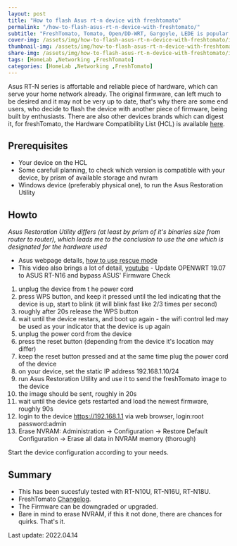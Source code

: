 ```yaml
---
layout: post
title: "How to flash Asus rt-n device with freshtomato"
permalink: "/how-to-flash-asus-rt-n-device-with-freshtomato/"
subtitle: "FreshTomato, Tomato, Open/DD-WRT, Gargoyle, LEDE is popular alternative for SOHO"
cover-img: /assets/img/how-to-flash-asus-rt-n-device-with-freshtomato/img-cover.jpg
thumbnail-img: /assets/img/how-to-flash-asus-rt-n-device-with-freshtomato/img-thumb.jpg
share-img: /assets/img/how-to-flash-asus-rt-n-device-with-freshtomato/img-cover.jpg
tags: [HomeLab ,Networking ,FreshTomato]
categories: [HomeLab ,Networking ,FreshTomato]
---
```

Asus RT-N series is affortable and reliable piece of hardware, which can serve your home network already. The original firmware, can left much to be desired and it may not be very up to date, that's why there are some end users, who decide to flash the device with another piece of firmware, being built by enthusiasts. There are also other devices brands which can digest it, for freshTomato, the Hardware Compatibility List (HCL) is available [here](https://wiki.freshtomato.org/doku.php/hardware_compatibility).

## Prerequisites
+ Your device on the HCL
+ Some carefull planning, to check which version is compatible with your device, by prism of available storage and nvram
+ Windows device (preferably physical one), to run the Asus Restoration Utility

## Howto
*Asus Restoration Utility differs (at least by prism of it's binaries size from router to router), which leads me to the conclusion to use the one which is designated for the hardware used*

+ Asus webpage details, [how to use rescue mode](https://www.asus.com/en/support/FAQ/1000814/)
+ This video also brings a lot of detail, [youtube](https://www.youtube.com/watch?v=_b039vim0Jk) - Update OPENWRT 19.07 to ASUS RT-N16 and bypass ASUS' Firmware Check

1. unplug the device from t he power cord
2. press WPS button, and keep it pressed until the led indicating that the device is up, start to blink (it will blink fast like 2/3 times per second)
3. roughly after 20s release the WPS button
4. wait until the device restars, and boot up again - the wifi control led may be used as your indicator that the device is up again
5. unplug the power cord from the device
6. press the reset button (depending from the device it's location may differ)
7. keep the reset button pressed and at the same time plug the power cord of the device
8. on your device, set the static IP address 192.168.1.10/24
9. run Asus Restoration Utility and use it to send the freshTomato image to the device
10. the image should be sent, roughly in 20s
11. wait until the device gets restarted and load the newest firmware, roughly 90s
12. login to the device https://192.168.1.1 via web browser, login:root password:admin
13. Erase NVRAM: Administration -> Configuration -> Restore Default Configuration -> Erase all data in NVRAM memory (thorough)

Start the device configuration according to your needs.

## Summary
+ This has been sucesfuly tested with RT-N10U, RT-N16U, RT-N18U.
+ FreshTomato [Changelog](https://bitbucket.org/pedro311/freshtomato-arm/src/arm-master/CHANGELOG).
+ The Firmware can be downgraded or upgraded.
+ Bare in mind to erase NVRAM, if this it not done, there are chances for quirks.
That's it.

Last update: 2022.04.14
